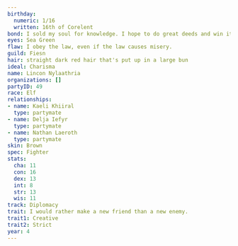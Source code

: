 ```yaml
---
birthday:
  numeric: 1/16
  written: 16th of Corelent
bond: I sold my soul for knowledge. I hope to do great deeds and win it back.
eyes: Sea Green
flaw: I obey the law, even if the law causes misery.
guild: Fiesn
hair: straight dark red hair that's put up in a large bun
ideal: Charisma
name: Lincon Nylaathria
organizations: []
partyID: 49
race: Elf
relationships:
- name: Kaeli Khiiral
  type: partymate
- name: Delja Iefyr
  type: partymate
- name: Nathan Laeroth
  type: partymate
skin: Brown
spec: Fighter
stats:
  cha: 11
  con: 16
  dex: 13
  int: 8
  str: 13
  wis: 11
track: Diplomacy
trait: I would rather make a new friend than a new enemy.
trait1: Creative
trait2: Strict
year: 4
---
```

